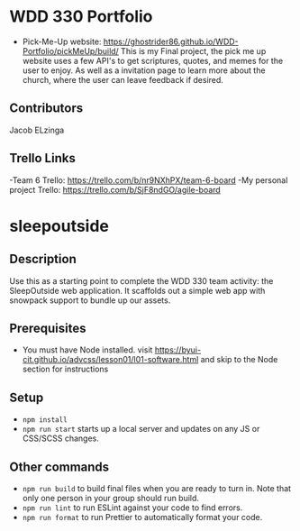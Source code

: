 # WDD 330 Portfolio
- Pick-Me-Up website: https://ghostrider86.github.io/WDD-Portfolio/pickMeUp/build/
This is my Final project, the pick me up website uses a few API's to get scriptures, quotes, and memes for the user to enjoy. As well as a invitation page to learn more about the church, where the user can leave feedback if desired. 
## Contributors
Jacob ELzinga

## Trello Links
-Team 6 Trello: https://trello.com/b/nr9NXhPX/team-6-board
-My personal project Trello: https://trello.com/b/SjF8ndGO/agile-board

# sleepoutside

## Description

Use this as a starting point to complete the WDD 330 team activity: the SleepOutside web application. It scaffolds out a simple web app with snowpack support to bundle up our assets.

## Prerequisites

- You must have Node installed. visit https://byui-cit.github.io/advcss/lesson01/l01-software.html and skip to the Node section for instructions

## Setup

- `npm install`
- `npm run start` starts up a local server and updates on any JS or CSS/SCSS changes.

## Other commands

- `npm run build` to build final files when you are ready to turn in. Note that only one person in your group should run build.
- `npm run lint` to run ESLint against your code to find errors.
- `npm run format` to run Prettier to automatically format your code.

